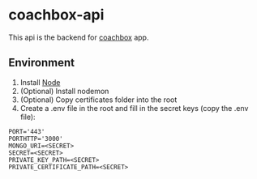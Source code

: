 # coachbox-api
This api is the backend for [coachbox](https://github.com/YichiZ/coachbox) app.

## Environment
1. Install [Node](https://nodejs.org/en/)
2. (Optional) Install nodemon
3. (Optional) Copy certificates folder into the root
4. Create a .env file in the root and fill in the secret keys (copy the .env file):
```
PORT='443'
PORTHTTP='3000'
MONGO_URI=<SECRET>
SECRET=<SECRET>
PRIVATE_KEY_PATH=<SECRET>
PRIVATE_CERTIFICATE_PATH=<SECRET>
```
